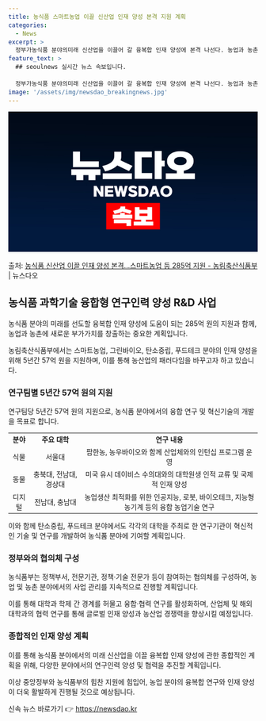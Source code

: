 ```yaml
---
title: 농식품 스마트농업 이끌 신산업 인재 양성 본격 지원 계획
categories:
  - News
excerpt: >
  정부가농식품 분야의미래 신산업을 이끌어 갈 융복합 인재 양성에 본격 나선다. 농업과 농촌에 새로운 부가가치를…
feature_text: >
  ## seoulnews 실시간 뉴스 속보입니다.

  정부가농식품 분야의미래 신산업을 이끌어 갈 융복합 인재 양성에 본격 나선다. 농업과 농촌에 새로운 부가가치를…
image: '/assets/img/newsdao_breakingnews.jpg'
---
```


![뉴스다오 속보](/assets/img/newsdao_breakingnews.jpg)

<p>출처: <a href="https://newsdao.kr/3530" rel="dofollow">농식품 신산업 이끌 인재 양성 본격…스마트농업 등 285억 지원 - 농림축산식품부</a> | 뉴스다오</p>

<h2 data-ke-size="size26">농식품 과학기술 융합형 연구인력 양성 R&D 사업</h2>
농식품 분야의 미래를 선도할 융복합 인재 양성에 도움이 되는 285억 원의 지원과 함께, 농업과 농촌에 새로운 부가가치를 창출하는 중요한 계획입니다.

<p data-ke-size="size16">농림축산식품부에서는 스마트농업, 그린바이오, 탄소중립, 푸드테크 분야의 인재 양성을 위해 5년간 57억 원을 지원하며, 이를 통해 농산업의 패러다임을 바꾸고자 하고 있습니다.</p>

<h3>연구팀별 5년간 57억 원의 지원</h3>
연구팀당 5년간 57억 원의 지원으로, 농식품 분야에서의 융합 연구 및 혁신기술의 개발을 목표로 합니다.

<table>
  <tr>
    <td style="text-align: center; height: 17px;"><b>분야</b></td>
    <td style="text-align: center; height: 17px;"><b>주요 대학</b></td>
    <td style="text-align: center; height: 17px;"><b>연구 내용</b></td>
  </tr>
  <tr>
    <td style="text-align: center; height: 17px;">식물</td>
    <td style="text-align: center; height: 17px;">서울대</td>
    <td style="text-align: center; height: 17px;">팜한농, 농우바이오와 함께 산업체와의 인턴십 프로그램 운영</td>
  </tr>
  <tr>
    <td style="text-align: center; height: 17px;">동물</td>
    <td style="text-align: center; height: 17px;">충북대, 전남대, 경상대</td>
    <td style="text-align: center; height: 17px;">미국 유시 데이비스 수의대와의 대학원생 인적 교류 및 국제적 인재 양성</td>
  </tr>
  <tr>
    <td style="text-align: center; height: 17px;">디지털</td>
    <td style="text-align: center; height: 17px;">전남대, 충남대</td>
    <td style="text-align: center; height: 17px;">농업생산 최적화를 위한 인공지능, 로봇, 바이오테크, 지능형 농기계 등의 융합 농업기술 연구</td>
  </tr>
</table>

<p data-ke-size="size16">이와 함께 탄소중립, 푸드테크 분야에서도 각각의 대학을 주최로 한 연구기관이 혁신적인 기술 및 연구를 개발하여 농식품 분야에 기여할 계획입니다.</p>

<h3>정부와의 협의체 구성</h3>
농식품부는 정책부서, 전문기관, 정책·기술 전문가 등이 참여하는 협의체를 구성하여, 농업 및 농촌 분야에서의 사업 관리를 지속적으로 진행할 계획입니다.

<p data-ke-size="size16">이를 통해 대학과 학제 간 경계를 허물고 융합·협력 연구를 활성화하며, 산업체 및 해외 대학과의 협력 연구를 통해 글로벌 인재 양성과 농산업 경쟁력을 향상시킬 예정입니다.</p>

<h3>종합적인 인재 양성 계획</h3>
이를 통해 농식품 분야에서의 미래 신산업을 이끌 융복합 인재 양성에 관한 종합적인 계획을 위해, 다양한 분야에서의 연구인력 양성 및 협력을 추진할 계획입니다.

<p data-ke-size="size16">이상 중앙정부와 농식품부의 힘찬 지원에 힘입어, 농업 분야의 융복합 연구와 인재 양성이 더욱 활발하게 진행될 것으로 예상됩니다.</p> 

신속 뉴스 바로가기 👉 <a href="https://newsdao.kr" rel="dofollow">https://newsdao.kr</a>


